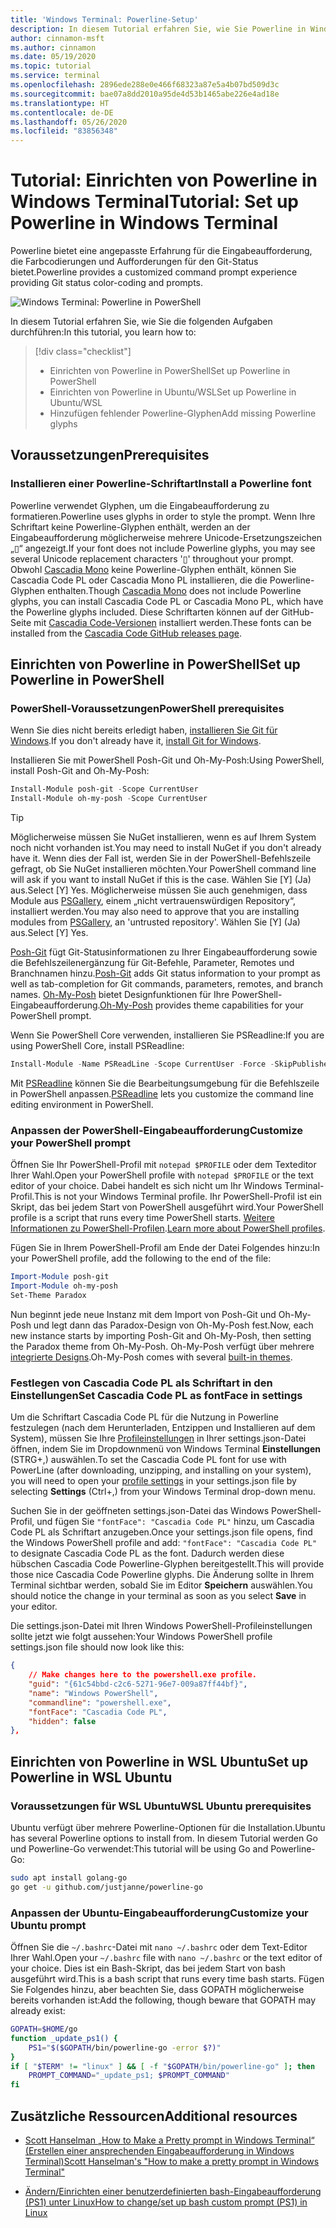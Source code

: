 ```yaml
---
title: 'Windows Terminal: Powerline-Setup'
description: In diesem Tutorial erfahren Sie, wie Sie Powerline in Windows Terminal einrichten.
author: cinnamon-msft
ms.author: cinnamon
ms.date: 05/19/2020
ms.topic: tutorial
ms.service: terminal
ms.openlocfilehash: 2896ede288e0e466f68323a87e5a4b07bd509d3c
ms.sourcegitcommit: bae07a8dd2010a95de4d53b1465abe226e4ad18e
ms.translationtype: HT
ms.contentlocale: de-DE
ms.lasthandoff: 05/26/2020
ms.locfileid: "83856348"
---
```

# <a name="tutorial-set-up-powerline-in-windows-terminal"></a><span data-ttu-id="09182-103">Tutorial: Einrichten von Powerline in Windows Terminal</span><span class="sxs-lookup"><span data-stu-id="09182-103">Tutorial: Set up Powerline in Windows Terminal</span></span>

<span data-ttu-id="09182-104">Powerline bietet eine angepasste Erfahrung für die Eingabeaufforderung, die Farbcodierungen und Aufforderungen für den Git-Status bietet.</span><span class="sxs-lookup"><span data-stu-id="09182-104">Powerline provides a customized command prompt experience providing Git status color-coding and prompts.</span></span>

![Windows Terminal: Powerline in PowerShell](./../images/powerline-powershell.png)

<span data-ttu-id="09182-106">In diesem Tutorial erfahren Sie, wie Sie die folgenden Aufgaben durchführen:</span><span class="sxs-lookup"><span data-stu-id="09182-106">In this tutorial, you learn how to:</span></span>

> [!div class="checklist"]
>
> * <span data-ttu-id="09182-107">Einrichten von Powerline in PowerShell</span><span class="sxs-lookup"><span data-stu-id="09182-107">Set up Powerline in PowerShell</span></span>
> * <span data-ttu-id="09182-108">Einrichten von Powerline in Ubuntu/WSL</span><span class="sxs-lookup"><span data-stu-id="09182-108">Set up Powerline in Ubuntu/WSL</span></span>
> * <span data-ttu-id="09182-109">Hinzufügen fehlender Powerline-Glyphen</span><span class="sxs-lookup"><span data-stu-id="09182-109">Add missing Powerline glyphs</span></span>

## <a name="prerequisites"></a><span data-ttu-id="09182-110">Voraussetzungen</span><span class="sxs-lookup"><span data-stu-id="09182-110">Prerequisites</span></span>

### <a name="install-a-powerline-font"></a><span data-ttu-id="09182-111">Installieren einer Powerline-Schriftart</span><span class="sxs-lookup"><span data-stu-id="09182-111">Install a Powerline font</span></span>

<span data-ttu-id="09182-112">Powerline verwendet Glyphen, um die Eingabeaufforderung zu formatieren.</span><span class="sxs-lookup"><span data-stu-id="09182-112">Powerline uses glyphs in order to style the prompt.</span></span> <span data-ttu-id="09182-113">Wenn Ihre Schriftart keine Powerline-Glyphen enthält, werden an der Eingabeaufforderung möglicherweise mehrere Unicode-Ersetzungszeichen „&#x25AF;“ angezeigt.</span><span class="sxs-lookup"><span data-stu-id="09182-113">If your font does not include Powerline glyphs, you may see several Unicode replacement characters '&#x25AF;' throughout your prompt.</span></span> <span data-ttu-id="09182-114">Obwohl [Cascadia Mono](./../cascadia-code.md) keine Powerline-Glyphen enthält, können Sie Cascadia Code PL oder Cascadia Mono PL installieren, die die Powerline-Glyphen enthalten.</span><span class="sxs-lookup"><span data-stu-id="09182-114">Though [Cascadia Mono](./../cascadia-code.md) does not include Powerline glyphs, you can install Cascadia Code PL or Cascadia Mono PL, which have the Powerline glyphs included.</span></span> <span data-ttu-id="09182-115">Diese Schriftarten können auf der GitHub-Seite mit [Cascadia Code-Versionen](https://github.com/microsoft/cascadia-code/releases) installiert werden.</span><span class="sxs-lookup"><span data-stu-id="09182-115">These fonts can be installed from the [Cascadia Code GitHub releases page](https://github.com/microsoft/cascadia-code/releases).</span></span>

## <a name="set-up-powerline-in-powershell"></a><span data-ttu-id="09182-116">Einrichten von Powerline in PowerShell</span><span class="sxs-lookup"><span data-stu-id="09182-116">Set up Powerline in PowerShell</span></span>

### <a name="powershell-prerequisites"></a><span data-ttu-id="09182-117">PowerShell-Voraussetzungen</span><span class="sxs-lookup"><span data-stu-id="09182-117">PowerShell prerequisites</span></span>

<span data-ttu-id="09182-118">Wenn Sie dies nicht bereits erledigt haben, [installieren Sie Git für Windows](https://git-scm.com/downloads).</span><span class="sxs-lookup"><span data-stu-id="09182-118">If you don't already have it, [install Git for Windows](https://git-scm.com/downloads).</span></span>

<span data-ttu-id="09182-119">Installieren Sie mit PowerShell Posh-Git und Oh-My-Posh:</span><span class="sxs-lookup"><span data-stu-id="09182-119">Using PowerShell, install Posh-Git and Oh-My-Posh:</span></span>

```powershell
Install-Module posh-git -Scope CurrentUser
Install-Module oh-my-posh -Scope CurrentUser
```

> [!TIP]
> <span data-ttu-id="09182-120">Möglicherweise müssen Sie NuGet installieren, wenn es auf Ihrem System noch nicht vorhanden ist.</span><span class="sxs-lookup"><span data-stu-id="09182-120">You may need to install NuGet if you don't already have it.</span></span> <span data-ttu-id="09182-121">Wenn dies der Fall ist, werden Sie in der PowerShell-Befehlszeile gefragt, ob Sie NuGet installieren möchten.</span><span class="sxs-lookup"><span data-stu-id="09182-121">Your PowerShell command line will ask if you want to install NuGet if this is the case.</span></span> <span data-ttu-id="09182-122">Wählen Sie [Y] (Ja) aus.</span><span class="sxs-lookup"><span data-stu-id="09182-122">Select [Y] Yes.</span></span> <span data-ttu-id="09182-123">Möglicherweise müssen Sie auch genehmigen, dass Module aus [PSGallery](https://docs.microsoft.com/powershell/scripting/gallery/getting-started?view=powershell-7), einem „nicht vertrauenswürdigen Repository“, installiert werden.</span><span class="sxs-lookup"><span data-stu-id="09182-123">You may also need to approve that you are installing modules from [PSGallery](https://docs.microsoft.com/powershell/scripting/gallery/getting-started?view=powershell-7), an 'untrusted repository'.</span></span> <span data-ttu-id="09182-124">Wählen Sie [Y] (Ja) aus.</span><span class="sxs-lookup"><span data-stu-id="09182-124">Select [Y] Yes.</span></span>

<span data-ttu-id="09182-125">[Posh-Git](https://github.com/dahlbyk/posh-git) fügt Git-Statusinformationen zu Ihrer Eingabeaufforderung sowie die Befehlszeilenergänzung für Git-Befehle, Parameter, Remotes und Branchnamen hinzu.</span><span class="sxs-lookup"><span data-stu-id="09182-125">[Posh-Git](https://github.com/dahlbyk/posh-git) adds Git status information to your prompt as well as tab-completion for Git commands, parameters, remotes, and branch names.</span></span> <span data-ttu-id="09182-126">[Oh-My-Posh](https://github.com/JanDeDobbeleer/oh-my-posh) bietet Designfunktionen für Ihre PowerShell-Eingabeaufforderung.</span><span class="sxs-lookup"><span data-stu-id="09182-126">[Oh-My-Posh](https://github.com/JanDeDobbeleer/oh-my-posh) provides theme capabilities for your PowerShell prompt.</span></span>

<span data-ttu-id="09182-127">Wenn Sie PowerShell Core verwenden, installieren Sie PSReadline:</span><span class="sxs-lookup"><span data-stu-id="09182-127">If you are using PowerShell Core, install PSReadline:</span></span>

```powershell
Install-Module -Name PSReadLine -Scope CurrentUser -Force -SkipPublisherCheck
```

<span data-ttu-id="09182-128">Mit [PSReadline](https://docs.microsoft.com/powershell/module/psreadline/?view=powershell-6) können Sie die Bearbeitungsumgebung für die Befehlszeile in PowerShell anpassen.</span><span class="sxs-lookup"><span data-stu-id="09182-128">[PSReadline](https://docs.microsoft.com/powershell/module/psreadline/?view=powershell-6) lets you customize the command line editing environment in PowerShell.</span></span>

### <a name="customize-your-powershell-prompt"></a><span data-ttu-id="09182-129">Anpassen der PowerShell-Eingabeaufforderung</span><span class="sxs-lookup"><span data-stu-id="09182-129">Customize your PowerShell prompt</span></span>

<span data-ttu-id="09182-130">Öffnen Sie Ihr PowerShell-Profil mit `notepad $PROFILE` oder dem Texteditor Ihrer Wahl.</span><span class="sxs-lookup"><span data-stu-id="09182-130">Open your PowerShell profile with `notepad $PROFILE` or the text editor of your choice.</span></span> <span data-ttu-id="09182-131">Dabei handelt es sich nicht um Ihr Windows Terminal-Profil.</span><span class="sxs-lookup"><span data-stu-id="09182-131">This is not your Windows Terminal profile.</span></span> <span data-ttu-id="09182-132">Ihr PowerShell-Profil ist ein Skript, das bei jedem Start von PowerShell ausgeführt wird.</span><span class="sxs-lookup"><span data-stu-id="09182-132">Your PowerShell profile is a script that runs every time PowerShell starts.</span></span> <span data-ttu-id="09182-133">[Weitere Informationen zu PowerShell-Profilen](https://docs.microsoft.com/powershell/module/microsoft.powershell.core/about/about_profiles?view=powershell-7).</span><span class="sxs-lookup"><span data-stu-id="09182-133">[Learn more about PowerShell profiles](https://docs.microsoft.com/powershell/module/microsoft.powershell.core/about/about_profiles?view=powershell-7).</span></span>

<span data-ttu-id="09182-134">Fügen Sie in Ihrem PowerShell-Profil am Ende der Datei Folgendes hinzu:</span><span class="sxs-lookup"><span data-stu-id="09182-134">In your PowerShell profile, add the following to the end of the file:</span></span>

```powershell
Import-Module posh-git
Import-Module oh-my-posh
Set-Theme Paradox
```

<span data-ttu-id="09182-135">Nun beginnt jede neue Instanz mit dem Import von Posh-Git und Oh-My-Posh und legt dann das Paradox-Design von Oh-My-Posh fest.</span><span class="sxs-lookup"><span data-stu-id="09182-135">Now, each new instance starts by importing Posh-Git and Oh-My-Posh, then setting the Paradox theme from Oh-My-Posh.</span></span> <span data-ttu-id="09182-136">Oh-My-Posh verfügt über mehrere [integrierte Designs](https://github.com/JanDeDobbeleer/oh-my-posh#themes).</span><span class="sxs-lookup"><span data-stu-id="09182-136">Oh-My-Posh comes with several [built-in themes](https://github.com/JanDeDobbeleer/oh-my-posh#themes).</span></span>

### <a name="set-cascadia-code-pl-as-fontface-in-settings"></a><span data-ttu-id="09182-137">Festlegen von Cascadia Code PL als Schriftart in den Einstellungen</span><span class="sxs-lookup"><span data-stu-id="09182-137">Set Cascadia Code PL as fontFace in settings</span></span>

<span data-ttu-id="09182-138">Um die Schriftart Cascadia Code PL für die Nutzung in Powerline festzulegen (nach dem Herunterladen, Entzippen und Installieren auf dem System), müssen Sie Ihre [Profileinstellungen](../customize-settings/profile-settings.md) in Ihrer settings.json-Datei öffnen, indem Sie im Dropdownmenü von Windows Terminal **Einstellungen** (STRG+,) auswählen.</span><span class="sxs-lookup"><span data-stu-id="09182-138">To set the Cascadia Code PL font for use with PowerLine (after downloading, unzipping, and installing on your system), you will need to open your [profile settings](../customize-settings/profile-settings.md) in your settings.json file by selecting **Settings** (Ctrl+,) from your Windows Terminal drop-down menu.</span></span>

<span data-ttu-id="09182-139">Suchen Sie in der geöffneten settings.json-Datei das Windows PowerShell-Profil, und fügen Sie `"fontFace": "Cascadia Code PL"` hinzu, um Cascadia Code PL als Schriftart anzugeben.</span><span class="sxs-lookup"><span data-stu-id="09182-139">Once your settings.json file opens, find the Windows PowerShell profile and add: `"fontFace": "Cascadia Code PL"` to designate Cascadia Code PL as the font.</span></span> <span data-ttu-id="09182-140">Dadurch werden diese hübschen Cascadia Code Powerline-Glyphen bereitgestellt.</span><span class="sxs-lookup"><span data-stu-id="09182-140">This will provide those nice Cascadia Code Powerline glyphs.</span></span> <span data-ttu-id="09182-141">Die Änderung sollte in Ihrem Terminal sichtbar werden, sobald Sie im Editor **Speichern** auswählen.</span><span class="sxs-lookup"><span data-stu-id="09182-141">You should notice the change in your terminal as soon as you select **Save** in your editor.</span></span>

<span data-ttu-id="09182-142">Die settings.json-Datei mit Ihren Windows PowerShell-Profileinstellungen sollte jetzt wie folgt aussehen:</span><span class="sxs-lookup"><span data-stu-id="09182-142">Your Windows PowerShell profile settings.json file should now look like this:</span></span>

```json
{
    // Make changes here to the powershell.exe profile.
    "guid": "{61c54bbd-c2c6-5271-96e7-009a87ff44bf}",
    "name": "Windows PowerShell",
    "commandline": "powershell.exe",
    "fontFace": "Cascadia Code PL",
    "hidden": false
},
```

## <a name="set-up-powerline-in-wsl-ubuntu"></a><span data-ttu-id="09182-143">Einrichten von Powerline in WSL Ubuntu</span><span class="sxs-lookup"><span data-stu-id="09182-143">Set up Powerline in WSL Ubuntu</span></span>

### <a name="wsl-ubuntu-prerequisites"></a><span data-ttu-id="09182-144">Voraussetzungen für WSL Ubuntu</span><span class="sxs-lookup"><span data-stu-id="09182-144">WSL Ubuntu prerequisites</span></span>

<span data-ttu-id="09182-145">Ubuntu verfügt über mehrere Powerline-Optionen für die Installation.</span><span class="sxs-lookup"><span data-stu-id="09182-145">Ubuntu has several Powerline options to install from.</span></span> <span data-ttu-id="09182-146">In diesem Tutorial werden Go und Powerline-Go verwendet:</span><span class="sxs-lookup"><span data-stu-id="09182-146">This tutorial will be using Go and Powerline-Go:</span></span>

```bash
sudo apt install golang-go
go get -u github.com/justjanne/powerline-go
```

### <a name="customize-your-ubuntu-prompt"></a><span data-ttu-id="09182-147">Anpassen der Ubuntu-Eingabeaufforderung</span><span class="sxs-lookup"><span data-stu-id="09182-147">Customize your Ubuntu prompt</span></span>

<span data-ttu-id="09182-148">Öffnen Sie die `~/.bashrc`-Datei mit `nano ~/.bashrc` oder dem Text-Editor Ihrer Wahl.</span><span class="sxs-lookup"><span data-stu-id="09182-148">Open your `~/.bashrc` file with `nano ~/.bashrc` or the text editor of your choice.</span></span> <span data-ttu-id="09182-149">Dies ist ein Bash-Skript, das bei jedem Start von bash ausgeführt wird.</span><span class="sxs-lookup"><span data-stu-id="09182-149">This is a bash script that runs every time bash starts.</span></span> <span data-ttu-id="09182-150">Fügen Sie Folgendes hinzu, aber beachten Sie, dass GOPATH möglicherweise bereits vorhanden ist:</span><span class="sxs-lookup"><span data-stu-id="09182-150">Add the following, though beware that GOPATH may already exist:</span></span>

```bash
GOPATH=$HOME/go
function _update_ps1() {
    PS1="$($GOPATH/bin/powerline-go -error $?)"
}
if [ "$TERM" != "linux" ] && [ -f "$GOPATH/bin/powerline-go" ]; then
    PROMPT_COMMAND="_update_ps1; $PROMPT_COMMAND"
fi
```

## <a name="additional-resources"></a><span data-ttu-id="09182-151">Zusätzliche Ressourcen</span><span class="sxs-lookup"><span data-stu-id="09182-151">Additional resources</span></span>

* [<span data-ttu-id="09182-152">Scott Hanselman „How to Make a Pretty prompt in Windows Terminal“ (Erstellen einer ansprechenden Eingabeaufforderung in Windows Terminal)</span><span class="sxs-lookup"><span data-stu-id="09182-152">Scott Hanselman's "How to make a pretty prompt in Windows Terminal"</span></span>](https://www.hanselman.com/blog/HowToMakeAPrettyPromptInWindowsTerminalWithPowerlineNerdFontsCascadiaCodeWSLAndOhmyposh.aspx)

* [<span data-ttu-id="09182-153">Ändern/Einrichten einer benutzerdefinierten bash-Eingabeaufforderung (PS1) unter Linux</span><span class="sxs-lookup"><span data-stu-id="09182-153">How to change/set up bash custom prompt (PS1) in Linux</span></span>](https://www.cyberciti.biz/tips/howto-linux-unix-bash-shell-setup-prompt.html)
